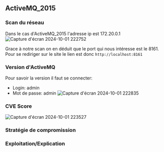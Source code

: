 ## ActiveMQ_2015

### Scan du réseau
Dans le cas d'ActiveMQ_2015 l'adresse ip est 172.20.0.1
![Capture d'écran 2024-10-01 222752](https://github.com/user-attachments/assets/82126435-4f87-4cf4-9612-1851736b707c)

Grace à notre scan on en déduit que le port qui nous intéresse est le 8161.
Pour se rediriger sur le site le lien est donc `http://localhost:8161`

### Version d'ActiveMQ 
Pour savoir la version il faut se connecter:  
- Login: admin
- Mot de passe: admin
![Capture d'écran 2024-10-01 222835](https://github.com/user-attachments/assets/bd202d14-bb8d-4a5e-ac5b-0b0562872873)


### CVE Score
![Capture d'écran 2024-10-01 223527](https://github.com/user-attachments/assets/3c50dd11-80fa-46d8-92da-1470d02fab16)


### Stratégie de compromission

### Exploitation/Explication
